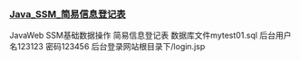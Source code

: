 <a href="http://infos.imaidou.xyz/"><h3>Java_SSM_简易信息登记表</h3></a>
JavaWeb SSM基础数据操作 简易信息登记表
数据库文件mytest01.sql
后台用户名123123 密码123456
后台登录网站根目录下/login.jsp

